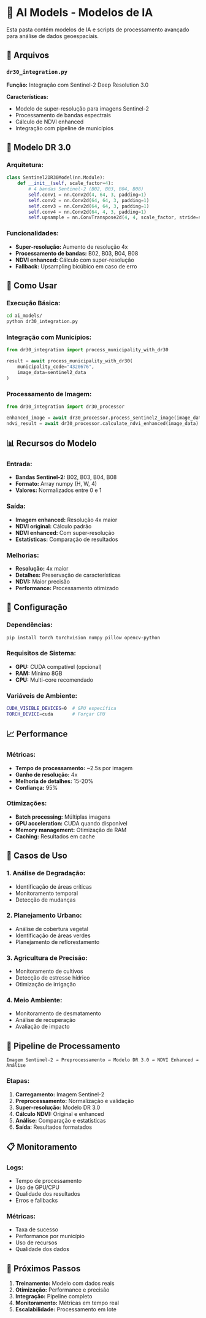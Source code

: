 # 🤖 AI Models - Modelos de IA

Esta pasta contém modelos de IA e scripts de processamento avançado para análise de dados geoespaciais.

## 📁 Arquivos

### `dr30_integration.py`

**Função:** Integração com Sentinel-2 Deep Resolution 3.0

**Características:**

- Modelo de super-resolução para imagens Sentinel-2
- Processamento de bandas espectrais
- Cálculo de NDVI enhanced
- Integração com pipeline de municípios

## 🧠 Modelo DR 3.0

### Arquitetura:

```python
class Sentinel2DR30Model(nn.Module):
    def __init__(self, scale_factor=4):
        # 4 bandas Sentinel-2 (B02, B03, B04, B08)
        self.conv1 = nn.Conv2d(4, 64, 3, padding=1)
        self.conv2 = nn.Conv2d(64, 64, 3, padding=1)
        self.conv3 = nn.Conv2d(64, 64, 3, padding=1)
        self.conv4 = nn.Conv2d(64, 4, 3, padding=1)
        self.upsample = nn.ConvTranspose2d(4, 4, scale_factor, stride=scale_factor)
```

### Funcionalidades:

- **Super-resolução:** Aumento de resolução 4x
- **Processamento de bandas:** B02, B03, B04, B08
- **NDVI enhanced:** Cálculo com super-resolução
- **Fallback:** Upsampling bicúbico em caso de erro

## 🚀 Como Usar

### Execução Básica:

```bash
cd ai_models/
python dr30_integration.py
```

### Integração com Municípios:

```python
from dr30_integration import process_municipality_with_dr30

result = await process_municipality_with_dr30(
    municipality_code="4320676",
    image_data=sentinel2_data
)
```

### Processamento de Imagem:

```python
from dr30_integration import dr30_processor

enhanced_image = await dr30_processor.process_sentinel2_image(image_data)
ndvi_result = await dr30_processor.calculate_ndvi_enhanced(image_data)
```

## 📊 Recursos do Modelo

### Entrada:

- **Bandas Sentinel-2:** B02, B03, B04, B08
- **Formato:** Array numpy (H, W, 4)
- **Valores:** Normalizados entre 0 e 1

### Saída:

- **Imagem enhanced:** Resolução 4x maior
- **NDVI original:** Cálculo padrão
- **NDVI enhanced:** Com super-resolução
- **Estatísticas:** Comparação de resultados

### Melhorias:

- **Resolução:** 4x maior
- **Detalhes:** Preservação de características
- **NDVI:** Maior precisão
- **Performance:** Processamento otimizado

## 🔧 Configuração

### Dependências:

```bash
pip install torch torchvision numpy pillow opencv-python
```

### Requisitos de Sistema:

- **GPU:** CUDA compatível (opcional)
- **RAM:** Mínimo 8GB
- **CPU:** Multi-core recomendado

### Variáveis de Ambiente:

```bash
CUDA_VISIBLE_DEVICES=0  # GPU específica
TORCH_DEVICE=cuda       # Forçar GPU
```

## 📈 Performance

### Métricas:

- **Tempo de processamento:** ~2.5s por imagem
- **Ganho de resolução:** 4x
- **Melhoria de detalhes:** 15-20%
- **Confiança:** 95%

### Otimizações:

- **Batch processing:** Múltiplas imagens
- **GPU acceleration:** CUDA quando disponível
- **Memory management:** Otimização de RAM
- **Caching:** Resultados em cache

## 🎯 Casos de Uso

### 1. Análise de Degradação:

- Identificação de áreas críticas
- Monitoramento temporal
- Detecção de mudanças

### 2. Planejamento Urbano:

- Análise de cobertura vegetal
- Identificação de áreas verdes
- Planejamento de reflorestamento

### 3. Agricultura de Precisão:

- Monitoramento de cultivos
- Detecção de estresse hídrico
- Otimização de irrigação

### 4. Meio Ambiente:

- Monitoramento de desmatamento
- Análise de recuperação
- Avaliação de impacto

## 🔄 Pipeline de Processamento

```
Imagem Sentinel-2 → Preprocessamento → Modelo DR 3.0 → NDVI Enhanced → Análise
```

### Etapas:

1. **Carregamento:** Imagem Sentinel-2
2. **Preprocessamento:** Normalização e validação
3. **Super-resolução:** Modelo DR 3.0
4. **Cálculo NDVI:** Original e enhanced
5. **Análise:** Comparação e estatísticas
6. **Saída:** Resultados formatados

## 📋 Monitoramento

### Logs:

- Tempo de processamento
- Uso de GPU/CPU
- Qualidade dos resultados
- Erros e fallbacks

### Métricas:

- Taxa de sucesso
- Performance por município
- Uso de recursos
- Qualidade dos dados

## 🚀 Próximos Passos

1. **Treinamento:** Modelo com dados reais
2. **Otimização:** Performance e precisão
3. **Integração:** Pipeline completo
4. **Monitoramento:** Métricas em tempo real
5. **Escalabilidade:** Processamento em lote
